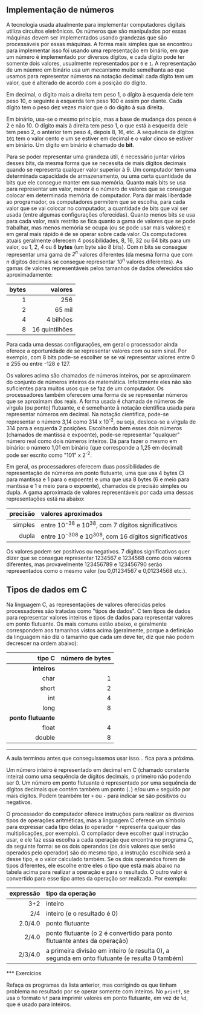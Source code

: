 ## Implementação de números

A tecnologia usada atualmente para implementar computadores digitais utiliza circuitos eletrônicos.
Os números que são manipulados por essas máquinas devem ser implementados usando grandezas que são processáveis por essas máquinas.
A forma mais simples que se encontrou para implementar isso foi usando uma representação em binário, em que um número é implementado por diversos dígitos, e cada dígito pode ter somente dois valores, usualmente representados por `0` e `1`.
A representação de um núemro em binário usa um mecanismo muito semelhanta ao que usamos para representar números na notação decimal: cada dígito tem um valor, que é alterado de acordo com a posição do dígito.

Em decimal, o dígito mais a direita tem peso 1, o dígito à esquerda dele tem peso 10, o seguinte à esquerda tem peso 100 e assim por diante.
Cada dígito tem o peso dez vezes maior que o do dígito à sua direita.

Em binário, usa-se o mesmo princípio, mas a base de mudança dos pesos é 2 e não 10. O dígito mais à direita tem peso 1, o que está à esquerda dele tem peso 2, o anterior tem peso 4, depois 8, 16, etc.
A sequência de dígitos `101` tem o valor cento e um se estiver em decimal e o valor cinco se estiver em binário.
Um dígito em binário é chamado de **bit**.

Para se poder representar uma grandeza útil, é necessário juntar vários desses bits, da mesma forma que se necessita de mais dígitos decimais quando se representa qualquer valor superior à 9.
Um computador tem uma determinada capacidade de armazenamento, ou uma certa quantidade de bits que ele consegue manter em sua memória.
Quanto mais bits se usa para representar um valor, menor é o número de valores que se consegue colocar em determinada memória de computador.
Para dar mais liberdade ao programador, os computadores permitem que se escolha, para cada valor que se vai colocar no computador, a quantidade de bits que vai ser usada (entre algumas configurações oferecidas).
Quanto menos bits se usa para cada valor, mais restrito se fica quanto a gama de valores que se pode trabalhar, mas menos memória se ocupa (ou se pode usar mais valores) e em geral mais rápido é de se operar sobre cada valor.
Os computadores atuais geralmente oferecem 4 possibilidades, 8, 16, 32 ou 64 bits para um valor, ou 1, 2, 4 ou 8 **bytes** (um byte são 8 bits).
Com *n* bits se consegue representar uma gama de *2<sup>n</sup>* valores diferentes (da mesma forma que com *n* dígitos decimais se consegue representar *10<sup>n</sup>* valores diferentes).
As gamas de valores representáveis pelos tamanhos de dados oferecidos são aproximadamente:

| bytes | valores |
| ---: | ---: |
|    1 |  256 |
|    2 | 65 mil |
|    4 | 4 bilhões |
|    8 | 16 quintilhões |

Para cada uma dessas configurações, em geral o processador ainda oferece a oportunidade de se representar valores com ou sem sinal.
Por exemplo, com 8 bits pode-se escolher se se vai representar valores entre 0 e 255 ou entre -128 e 127.

Os valores acima são chamados de números inteiros, por se aproximarem do conjunto de números inteiros da matemática.
Infelizmente eles não são suficientes para muitos usos que se faz de um computador.
Os processadores também oferecem uma forma de se representar números que se aproximam dos reais.
A forma usada é chamada de números de vírgula (ou ponto) flutuante, e é semelhante à notação científica usada para representar números em decimal.
Na notação científica, pode-se representar o número 3,14 como 314 x 10<sup>-2</sup>, ou seja, desloca-se a vírgula de 314 para a esquerda 2 posições.
Escolhendo bem esses dois números (chamados de mantissa e expoente), pode-se representar "qualquer" número real como dois números inteiros.
Dá para fazer o mesmo em binário: o número 1,01 em binário (que corresponde a 1,25 em decimal) pode ser escrito como "101" x 2<sup>-2</sup>.

Em geral, os processadores oferecem duas possibilidades de representação de números em ponto flutuante, uma que usa 4 bytes (3 para mantissa e 1 para o expoente) e uma que usa 8 bytes (6 e meio para mantissa e 1 e meio para o expoente), chamados de precisão simples ou dupla.
A gama aproximada de valores representáveis por cada uma dessas representações está na abaixo:

| precisão | valores aproximados |
| ---: | :--- |
| simples | entre 10<sup>-38</sup> e 10<sup>38</sup>, com 7 dígitos significativos
| dupla   | entre 10<sup>-308</sup> e 10<sup>308</sup>, com 16 dígitos significativos

Os valores podem ser positivos ou negativos.
7 dígitos significativos quer dizer que se consegue representar 1234567 e 1234568 como dois valores diferentes, mas provavelmente 123456789 e 123456790 serão representados como o mesmo valor (ou 0,01234567 e 0,01234568 etc.).

## Tipos de dados em C

Na linguagem C, as representações de valores oferecidas pelos processadores são tratadas como "tipos de dados".
C tem tipos de dados para representar valores inteiros e tipos de dados para representar valores em ponto flutuante.
Os mais comuns estão abaixo, e geralmente correspondem aos tamanhos vistos acima (geralmente, porque a definição da linguagem não diz o tamanho que cada um deve ter, diz que não podem decrescer na ordem abaixo):

| tipo C | número de bytes |
| ---: | ---: |
| **inteiros** 
| char | 1 |
| short | 2 |
| int | 4 |
| long | 8 |
| **ponto flutuante**
| float | 4 |
| double | 8 |


* * *

A aula terminou antes que conseguíssemos usar isso... fica para a próxima.

Um número inteiro é representado em decimal em C (chamado constante inteira) como uma sequência de dígitos decimais, o primeiro não podendo ser 0.
Um número em ponto flutuante é representado por uma sequência de dígitos decimais que contém também um ponto (`.`) e/ou um `e` seguido por mais dígitos.
Podem teambém ter `+` ou `-` para indicar se são positivos ou negativos.

O processador do computador oferece instruções para realizar os diversos tipos de operações aritméticas, mas a linguagem C oferece um símbolo para expressar cada tipo delas (o operador `*` representa qualquer das multiplicações, por exemplo). O compilador deve escolher qual instrução usar, e ele faz essa escolha a cada operação que encontra no programa C, da seguinte forma: se os dois operandos (os dois valores que serão operados pelo operador) são do mesmo tipo, a instrução escolhida será a desse tipo, e o valor calculado também. Se os dois operandos forem de tipos diferentes, ele escolhe entre eles o tipo que está mais abaixo na tabela acima para realizar a operação e para o resultado. O outro valor é convertido para esse tipo antes da operação ser realizada.
Por exemplo:

| expressão | tipo da operação |
| ---: | :--- |
| 3+2       | inteiro |
| 2/4 | inteiro (e o resultado é 0) |
| 2.0/4.0 | ponto flutuante |
| 2/4.0 | ponto flutuante (o 2 é convertido para ponto flutuante antes da operação)
| 2/3/4.0 | a primeira divisão em inteiro (e resulta 0), a segunda em onto flutuante (e resulta 0 também)

*** Exercícios

Refaça os programas da lista anterior, mas corrigindo os que tinham problema no resultado por se operar somente com inteiros.
No `printf`, se usa o formato `%f` para imprimir valores em ponto flutuante, em vez de `%d`, que é usado para inteiros.
